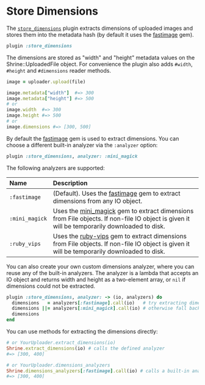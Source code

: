 # Store Dimensions

The [`store_dimensions`][store_dimensions] plugin extracts dimensions of
uploaded images and stores them into the metadata hash (by default it uses the
[fastimage] gem).

```rb
plugin :store_dimensions
```

The dimensions are stored as "width" and "height" metadata values on the
Shrine::UploadedFile object. For convenience the plugin also adds `#width`,
`#height` and `#dimensions` reader methods.

```rb
image = uploader.upload(file)

image.metadata["width"]  #=> 300
image.metadata["height"] #=> 500
# or
image.width  #=> 300
image.height #=> 500
# or
image.dimensions #=> [300, 500]
```

By default the [fastimage] gem is used to extract dimensions. You can choose a
different built-in analyzer via the `:analyzer` option:

```rb
plugin :store_dimensions, analyzer: :mini_magick
```

The following analyzers are supported:

| Name           | Description                                                                                                                                   |
| :-----------   | :-----------                                                                                                                                  |
| `:fastimage`   | (Default). Uses the [fastimage] gem to extract dimensions from any IO object.                                                                 |
| `:mini_magick` | Uses the [mini_magick] gem to extract dimensions from File objects. If non-file IO object is given it will be temporarily downloaded to disk. |
| `:ruby_vips`   | Uses the [ruby-vips] gem to extract dimensions from File objects. If non-file IO object is given it will be temporarily downloaded to disk.   |

You can also create your own custom dimensions analyzer, where you can reuse
any of the built-in analyzers. The analyzer is a lambda that accepts an IO
object and returns width and height as a two-element array, or `nil` if
dimensions could not be extracted.

```rb
plugin :store_dimensions, analyzer: -> (io, analyzers) do
  dimensions   = analyzers[:fastimage].call(io)   # try extracting dimensions with FastImage
  dimensions ||= analyzers[:mini_magick].call(io) # otherwise fall back to MiniMagick
  dimensions
end
```

You can use methods for extracting the dimensions directly:

```rb
# or YourUploader.extract_dimensions(io)
Shrine.extract_dimensions(io) # calls the defined analyzer
#=> [300, 400]

# or YourUploader.dimensions_analyzers
Shrine.dimensions_analyzers[:fastimage].call(io) # calls a built-in analyzer
#=> [300, 400]
```

[store_dimensions]: /lib/shrine/plugins/store_dimensions.rb
[fastimage]: https://github.com/sdsykes/fastimage
[mini_magick]: https://github.com/minimagick/minimagick
[ruby-vips]: https://github.com/libvips/ruby-vips
